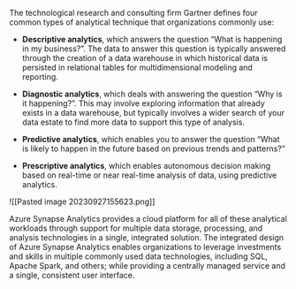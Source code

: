 The technological research and consulting firm Gartner defines four common types of analytical technique that organizations commonly use:

- **Descriptive analytics**, which answers the question “What is happening in my business?”. The data to answer this question is typically answered through the creation of a data warehouse in which historical data is persisted in relational tables for multidimensional modeling and reporting.
    
- **Diagnostic analytics**, which deals with answering the question “Why is it happening?”. This may involve exploring information that already exists in a data warehouse, but typically involves a wider search of your data estate to find more data to support this type of analysis.
    
- **Predictive analytics**, which enables you to answer the question “What is likely to happen in the future based on previous trends and patterns?”
    
- **Prescriptive analytics**, which enables autonomous decision making based on real-time or near real-time analysis of data, using predictive analytics.

![[Pasted image 20230927155623.png]]

Azure Synapse Analytics provides a cloud platform for all of these analytical workloads through support for multiple data storage, processing, and analysis technologies in a single, integrated solution. The integrated design of Azure Synapse Analytics enables organizations to leverage investments and skills in multiple commonly used data technologies, including SQL, Apache Spark, and others; while providing a centrally managed service and a single, consistent user interface.